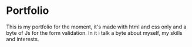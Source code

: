 # Portfolio
This is my portfolio for the moment, it's made with html and css only and a byte of Js for the form validation.
In it i talk a byte about myself, my skills and interests.
